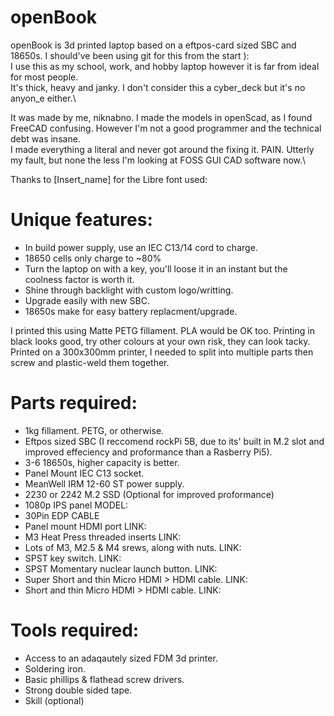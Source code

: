 # openBook
openBook is 3d printed laptop based on a eftpos-card sized SBC and 18650s. I should've been using git for this from the start ):\
I use this as my school, work, and hobby laptop however it is far from ideal for most people.\
It's thick, heavy and janky. I don't consider this a cyber_deck but it's no anyon_e either.\

It was made by me, niknabno. I made the models in openScad, as I found FreeCAD confusing. However I'm not a good programmer and the technical debt was insane.\
I made everything a literal and never got around the fixing it. PAIN. Utterly my fault, but none the less I'm looking at FOSS GUI CAD software now.\

Thanks to [Insert_name] for the Libre font used:

# Unique features:
  * In build power supply, use an IEC C13/14 cord to charge.
  * 18650 cells only charge to ~80%
  * Turn the laptop on with a key, you'll loose it in an instant but the coolness factor is worth it.
  * Shine through backlight with custom logo/writting.
  * Upgrade easily with new SBC.
  * 18650s make for easy battery replacment/upgrade.

I printed this using Matte PETG fillament. PLA would be OK too. Printing in black looks good, try other colours at your own risk, they can look tacky.
Printed on a 300x300mm printer, I needed to split into multiple parts then screw and plastic-weld them together. 

# Parts required:
  * 1kg fillament. PETG, or otherwise.
  * Eftpos sized SBC (I reccomend rockPi 5B, due to its' built in M.2 slot and improved effeciency and proformance than a Rasberry Pi5).
  * 3-6 18650s, higher capacity is better.
  * Panel Mount IEC C13 socket.
  * MeanWell IRM 12-60 ST power supply.
  * 2230 or 2242 M.2 SSD (Optional for improved proformance)
  * 1080p IPS panel MODEL:
  * 30Pin EDP CABLE
  * Panel mount HDMI port LINK:
  * M3 Heat Press threaded inserts LINK:
  * Lots of M3, M2.5 & M4 srews, along with nuts. LINK:
  * SPST key switch. LINK:
  * SPST Momentary nuclear launch button. LINK:
  * Super Short and thin Micro HDMI > HDMI cable. LINK:
  * Short and thin Micro HDMI > HDMI cable. LINK: 

# Tools required:
  * Access to an adaqautely sized FDM 3d printer.
  * Soldering iron.
  * Basic phillips & flathead screw drivers.
  * Strong double sided tape.
  * Skill (optional)  



  
